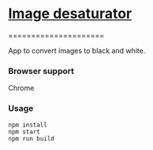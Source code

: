 # [Image desaturator][0]
=====================

App to convert images to black and white.

### Browser support
Chrome

### Usage

```
npm install
npm start
npm run build
```
[0]: http://celinebonin.com/image-desaturator/
